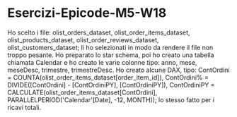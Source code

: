 # Esercizi-Epicode-M5-W18

Ho scelto i file:	olist_orders_dataset, olist_order_items_dataset, olist_products_dataset, olist_order_reviews_dataset, olist_customers_dataset; li ho selezionati in modo da rendere il file non troppo pesante.
Ho preparato lo star schema, poi ho creato una tabella chiamata Calendar e ho creato le varie colonne tipo: anno, mese, meseDesc, trimestre, trimestreDesc.
Ho creato alcune DAX, tipo: ContOrdini = COUNTA(olist_order_items_dataset[order_item_id]), ContOrdini% = DIVIDE([ContOrdini] - [ContOrdiniPY], [ContOrdiniPY]), ContOrdiniPY = CALCULATE(olist_order_items_dataset[ContOrdini], PARALLELPERIOD('Calendar'[Date], -12, MONTH)); lo stesso fatto per i ricavi totali.
